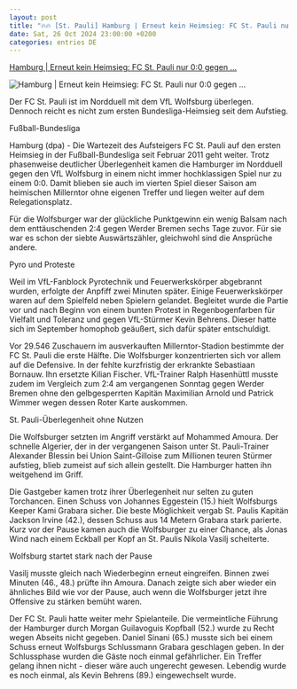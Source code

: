 ```yaml
---
layout: post
title: "🔥🔥 [St. Pauli] Hamburg | Erneut kein Heimsieg: FC St. Pauli nur 0:0 gegen ..."
date: Sat, 26 Oct 2024 23:00:00 +0200
categories: entries DE
---
```

[Hamburg | Erneut kein Heimsieg: FC St. Pauli nur 0:0 gegen ...](https://www.radiobielefeld.de/sport/sportnachrichten/detailansicht/hamburg-erneut-kein-heimsieg-fc-st-pauli-nur-00-gegen-wolfsburg.html)

![Hamburg | Erneut kein Heimsieg: FC St. Pauli nur 0:0 gegen ...](https://www.radiobielefeld.de/fileadmin/_processed_/8/8/csm_2141141_0_157b90c689.jpg)

Der FC St. Pauli ist im Nordduell mit dem VfL Wolfsburg überlegen. Dennoch reicht es nicht zum ersten Bundesliga-Heimsieg seit dem Aufstieg.

Fußball-Bundesliga

Hamburg (dpa) - Die Wartezeit des Aufsteigers FC St. Pauli auf den ersten Heimsieg in der Fußball-Bundesliga seit Februar 2011 geht weiter. Trotz phasenweise deutlicher Überlegenheit kamen die Hamburger im Nordduell gegen den VfL Wolfsburg in einem nicht immer hochklassigen Spiel nur zu einem 0:0. Damit blieben sie auch im vierten Spiel dieser Saison am heimischen Millerntor ohne eigenen Treffer und liegen weiter auf dem Relegationsplatz.

Für die Wolfsburger war der glückliche Punktgewinn ein wenig Balsam nach dem enttäuschenden 2:4 gegen Werder Bremen sechs Tage zuvor. Für sie war es schon der siebte Auswärtszähler, gleichwohl sind die Ansprüche andere.

Pyro und Proteste

Weil im VfL-Fanblock Pyrotechnik und Feuerwerkskörper abgebrannt wurden, erfolgte der Anpfiff zwei Minuten später. Einige Feuerwerkskörper waren auf dem Spielfeld neben Spielern gelandet. Begleitet wurde die Partie vor und nach Beginn von einem bunten Protest in Regenbogenfarben für Vielfalt und Toleranz und gegen VfL-Stürmer Kevin Behrens. Dieser hatte sich im September homophob geäußert, sich dafür später entschuldigt.

Vor 29.546 Zuschauern im ausverkauften Millerntor-Stadion bestimmte der FC St. Pauli die erste Hälfte. Die Wolfsburger konzentrierten sich vor allem auf die Defensive. In der fehlte kurzfristig der erkrankte Sebastiaan Bornauw. Ihn ersetzte Kilian Fischer. VfL-Trainer Ralph Hasenhüttl musste zudem im Vergleich zum 2:4 am vergangenen Sonntag gegen Werder Bremen ohne den gelbgesperrten Kapitän Maximilian Arnold und Patrick Wimmer wegen dessen Roter Karte auskommen.

St. Pauli-Überlegenheit ohne Nutzen

Die Wolfsburger setzten im Angriff verstärkt auf Mohammed Amoura. Der schnelle Algerier, der in der vergangenen Saison unter St. Pauli-Trainer Alexander Blessin bei Union Saint-Gilloise zum Millionen teuren Stürmer aufstieg, blieb zumeist auf sich allein gestellt. Die Hamburger hatten ihn weitgehend im Griff.

Die Gastgeber kamen trotz ihrer Überlegenheit nur selten zu guten Torchancen. Einen Schuss von Johannes Eggestein (15.) hielt Wolfsburgs Keeper Kami Grabara sicher. Die beste Möglichkeit vergab St. Paulis Kapitän Jackson Irvine (42.), dessen Schuss aus 14 Metern Grabara stark parierte. Kurz vor der Pause kamen auch die Wolfsburger zu einer Chance, als Jonas Wind nach einem Eckball per Kopf an St. Paulis Nikola Vasilj scheiterte.

Wolfsburg startet stark nach der Pause

Vasilj musste gleich nach Wiederbeginn erneut eingreifen. Binnen zwei Minuten (46., 48.) prüfte ihn Amoura. Danach zeigte sich aber wieder ein ähnliches Bild wie vor der Pause, auch wenn die Wolfsburger jetzt ihre Offensive zu stärken bemüht waren.

Der FC St. Pauli hatte weiter mehr Spielanteile. Die vermeintliche Führung der Hamburger durch Morgan Guilavoguis Kopfball (52.) wurde zu Recht wegen Abseits nicht gegeben. Daniel Sinani (65.) musste sich bei einem Schuss erneut Wolfsburgs Schlussmann Grabara geschlagen geben. In der Schlussphase wurden die Gäste noch einmal gefährlicher. Ein Treffer gelang ihnen nicht - dieser wäre auch ungerecht gewesen. Lebendig wurde es noch einmal, als Kevin Behrens (89.) eingewechselt wurde.


